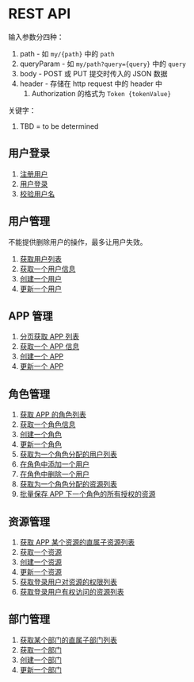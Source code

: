 # REST API

输入参数分四种：

1. path - 如 `my/{path}` 中的 `path`
2. queryParam - 如 `my/path?query={query}` 中的 `query`
3. body - POST 或 PUT 提交时传入的 JSON 数据
4. header - 存储在 http request 中的 header 中
   1. Authorization 的格式为 `Token {tokenValue}`

关键字：

1. TBD = to be determined

## 用户登录

1. [注册用户](./user/register.md)
2. [用户登录](./user/login.md)
3. [校验用户名](./user/check-username.md)

## 用户管理

不能提供删除用户的操作，最多让用户失效。

1. [获取用户列表](./users/list-users.md)
2. [获取一个用户信息](./users/get-a-user.md)
3. [创建一个用户](./users/create-a-user.md)
4. [更新一个用户](./users/update-a-user.md)

## APP 管理

1. [分页获取 APP 列表](./apps/list-apps.md)
3. [获取一个 APP 信息](./apps/get-a-app.md)
4. [创建一个 APP](./apps/create-a-app.md)
5. [更新一个 APP](./apps/update-a-app.md)

## 角色管理

1. [获取 APP 的角色列表](./roles/list-role-roles.md)
2. [获取一个角色信息](./roles/get-a-role.md)
3. [创建一个角色](./roles/create-a-role.md)
4. [更新一个角色](./roles/update-a-role.md)
5. [获取为一个角色分配的用户列表](./roles/list-role-users.md)
6. [在角色中添加一个用户](./roles/add-user-to-role.md)
7. [在角色中删除一个用户](./roles/remove-user-from-role.md)
8. [获取为一个角色分配的资源列表](./roles/list-role-resources.md)
9. [批量保存 APP 下一个角色的所有授权的资源](./roles/add-app-role-resources.md)

## 资源管理

1. [获取 APP 某个资源的直属子资源列表](./resources/list-app-child-resources.md)
2. [获取一个资源](./resources/get-a-resource.md)
3. [创建一个资源](./resources/create-a-resource.md)
4. [更新一个资源](./resources/update-a-resource.md)
5. [获取登录用户对资源的权限列表](./resources/list-user-resource-permissions.md)
6. [获取登录用户有权访问的资源列表](./resources/list-user-resources.md)

## 部门管理

1. [获取某个部门的直属子部门列表](./depts/list-child-depts.md)
2. [获取一个部门](./depts/get-a-dept.md)
3. [创建一个部门](./depts/create-a-dept.md)
4. [更新一个部门](./depts/update-a-dept.md)